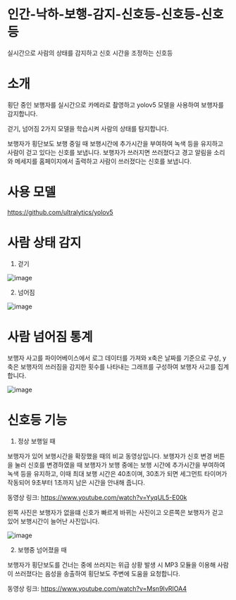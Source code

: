 # 인간-낙하-보행-감지-신호등-신호등-신호등
실시간으로 사람의 상태를 감지하고 신호 시간을 조정하는 신호등

# 소개

횡단 중인 보행자를 실시간으로 카메라로 촬영하고 yolov5 모델을 사용하여 보행자를 감지합니다.

걷기, 넘어짐 2가지 모델을 학습시켜 사람의 상태를 탐지합니다.

보행자가 횡단보도 보행 중일 때 보행시간에 추가시간을 부여하여 녹색 등을 유지하고 사람이 걷고 있다는 신호를 보냅니다. 보행자가 쓰러지면 쓰러졌다고 경고 알림을 소리와 메세지를 홈페이지에서 출력하고 사람이 쓰러졌다는 신호를 보냅니다.

# 사용 모델

https://github.com/ultralytics/yolov5

# 사람 상태 감지

1. 걷기
   
![image](https://github.com/user-attachments/assets/57340f05-d86d-46ce-8c5c-eb5ec66a0cac)


2. 넘어짐
   
![image](https://github.com/user-attachments/assets/f61dedca-0a6c-4bd6-9f31-8edd7b58b257)


# 사람 넘어짐 통계
보행자 사고를 파이어베이스에서 로그 데이터를 가져와 x축은 날짜를 기준으로 구성, y축은 보행자의 쓰러짐을 감지한 횟수를 나타내는 그래프를 구성하여 보행자 사고를 집계합니다.

![image](https://github.com/user-attachments/assets/e849ff19-edc3-4c61-a8ae-ddc1fa6fe025)


# 신호등 기능

1. 정상 보행일 때
   
보행자가 있어 보행시간을 확장했을 때의 비교 동영상입니다. 보행자가 신호 변경 버튼을 눌러 신호를 변경하였을 때 보행자가 보행 중에는 보행 시간에 추가시간을 부여하여 녹색 등을 유지하고, 이때 최대 보행 시간은 40초이며, 30초가 되면 세그먼트 타이머가 작동되어 9초부터 1초까지 남은 시간을 안내해 줍니다.

동영상 링크: https://www.youtube.com/watch?v=YyqUL5-E00k

왼쪽 사진은 보행자가 없을떄 신호가 빠르게 바뀌는 사진이고 오른쪽은 보행자가 걷고 있어 보행시간이 늘어난 사진입니다.

![image](https://github.com/user-attachments/assets/467fa0df-e2ae-4738-af4e-95f808ebf4fb)

2. 보행중 넘어졌을 때
   
보행자가 횡단보도를 건너는 중에 쓰러지는 위급 상황 발생 시 MP3 모듈을 이용해 사람이 쓰러졌다는 음성을 송출하여 횡단보도 주변에 도움을 요청합니다.

동영상 링크: https://www.youtube.com/watch?v=Msn9IvRIOA4
